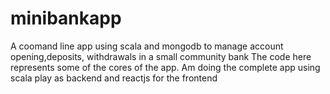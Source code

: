 # minibankapp
A coomand line app using scala and mongodb to manage account opening,deposits, withdrawals in a small community bank
The code here represents some of the cores of the app.
Am doing the complete app using scala play as backend and reactjs for the frontend
